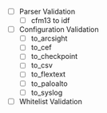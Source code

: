 - [ ] Parser Validation
    - [ ] cfm13 to idf 
- [ ] Configuration Validation
    - [ ] to_arcsight
    - [ ] to_cef
    - [ ] to_checkpoint
    - [ ] to_csv
    - [ ] to_flextext
    - [ ] to_paloalto
    - [ ] to_syslog
- [ ] Whitelist Validation
